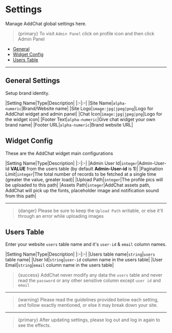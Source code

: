 # Settings

Manage AddChat global settings here.

>{primary} To visit `Admin Panel` click on profile icon and then click <larecipe-button type="white">Admin Panel</larecipe-button>

- [General](#General)
- [Widget Config](#Widget-Config)
- [Users Table](#Users-Table)

--- 

<a name="General"></a>
## General Settings

Setup brand identity.


|Setting Name|Type|Description|
|:-|:-|
|Site Name|`alpha-numeric`|Brand/Website name|
|Site Logo|`image:jpg|jpeg|png`|Logo for AddChat widget and admin panel|
|Chat Icon|`image:jpg|jpeg|png`|Logo for the widget icon|
|Footer Text|`alpha-numeric`|Give chat widget your own brand name|
|Footer URL|`alpha-numeric`|Brand website URL|



<a name="Widget-Config"></a>
## Widget Config

These are the AddChat widget main configurations

|Setting Name|Type|Description|
|:-|:-|
|Admin User Id|`integer`|Admin-User-Id **VALUE** from the users table (by default **Admin-User-id** is **1**)|
|Pagination Limit|`integer`|The total number of records to be fetched at a single time (greater the value, greater load)|
|Upload Path|`integer`|The profile pics will be uploaded to this path|
|Assets Path|`integer`|AddChat assets path, AddChat will pick up the fonts, placeholder image and notification sound from this path|

---

>{danger} Please be sure to keep the `Upload Path` writable, or else it'll through an error while uploading images



<a name="Users-Table"></a>
## Users Table

Enter your website `users` table name and it's `user-id` & `email` column names.

|Setting Name|Type|Description|
|:-|:-|
|Users table name|`string`|`users` table name|
|User Id|`string`|`user-id` column name in the users table|
|User Email|`string`|`email` column name in the users table|


>{success} AddChat never modify any data the `users` table and never read the `password` or any other sensitive column except `user id` and `email`

---

> {warning} Please read the guidelines provided below each setting, and follow exactly mentioned, or else it may break down your site.

---

> {primary} After updating settings, please log out and log in again to see the effects.